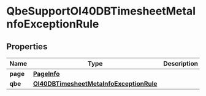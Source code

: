 
# QbeSupportOI40DBTimesheetMetaInfoExceptionRule

## Properties
Name | Type | Description | Notes
------------ | ------------- | ------------- | -------------
**page** | [**PageInfo**](PageInfo.md) |  |  [optional]
**qbe** | [**OI40DBTimesheetMetaInfoExceptionRule**](OI40DBTimesheetMetaInfoExceptionRule.md) |  |  [optional]



